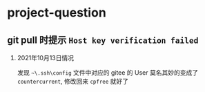 # project-question

## git pull 时提示 `Host key verification failed`

1. 2021年10月13日情况

   发现 `~\.ssh\config` 文件中对应的 gitee 的 User 莫名其妙的变成了`countercurrent`, 修改回来 `cpfree` 就好了

